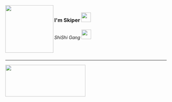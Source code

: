 <img src="https://cdn.discordapp.com/attachments/1182478334949601411/1193011168806191165/1685b9519273959cb9767f7dacc6978b.jpg?ex=65ab293b&is=6598b43b&hm=7a80c2820857ec6422cc27c02ce62941178d54b371e4953d4eef62e2352b9477&" align="left" width="150" height="150">
<h3>I'm Skiper <img src="https://cdn.discordapp.com/emojis/1186668160590565456.gif?v=1" width="30"></h3>
<h6>ShiShi Gang <img src="https://cdn.discordapp.com/emojis/894771957977985024.gif?v=1" width="30"></h6>
<br>
<hr>
<img src="https://media.discordapp.net/attachments/1182478334949601411/1193031743037509682/81_sin_titulo_20240105212149.png?ex=65ab3c64&is=6598c764&hm=28aeed4db6210acff424ce867b66ff4a5d8540c5f5ca853877c84a52a67d6c1b&=&format=webp&quality=lossless&width=1020&height=353" width="250" height="100">
<br>

